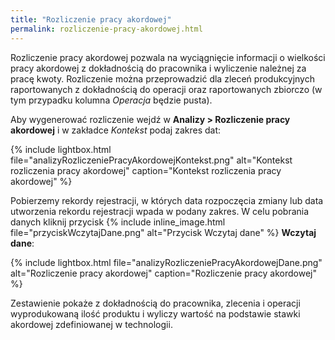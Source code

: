 ```yaml
---
title: "Rozliczenie pracy akordowej"
permalink: rozliczenie-pracy-akordowej.html
---
```


Rozliczenie pracy akordowej pozwala na wyciągnięcie informacji o wielkości pracy akordowej z dokładnością do pracownika i wyliczenie należnej za pracę kwoty. Rozliczenie można przeprowadzić dla zleceń produkcyjnych raportowanych z dokładnością do operacji oraz raportowanych zbiorczo (w tym przypadku kolumna *Operacja* będzie pusta).

Aby wygenerować rozliczenie wejdź w **Analizy > Rozliczenie pracy akordowej** i w zakładce _Kontekst_ podaj zakres dat:

{% include lightbox.html file="analizyRozliczeniePracyAkordowejKontekst.png" alt="Kontekst rozliczenia pracy akordowej" caption="Kontekst rozliczenia pracy akordowej" %}

Pobierzemy rekordy rejestracji, w których data rozpoczęcia zmiany lub data utworzenia rekordu rejestracji wpada w podany zakres. W celu pobrania danych kliknij przycisk {% include inline_image.html file="przyciskWczytajDane.png" alt="Przycisk Wczytaj dane" %} **Wczytaj dane**:

{% include lightbox.html file="analizyRozliczeniePracyAkordowejDane.png" alt="Rozliczenie pracy akordowej" caption="Rozliczenie pracy akordowej" %}

Zestawienie pokaże z dokładnością do pracownika, zlecenia i operacji wyprodukowaną ilość produktu i wyliczy wartość na podstawie stawki akordowej zdefiniowanej w technologii.